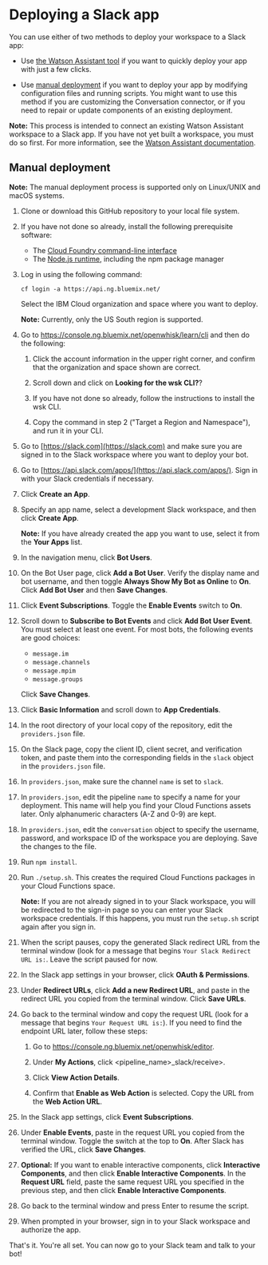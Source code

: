 # Deploying a Slack app

You can use either of two methods to deploy your workspace to a Slack app:

- Use [the Watson Assistant tool](https://console.bluemix.net/docs/services/conversation/conversation-connector.html) if you want to quickly deploy your app with just a few clicks.

- Use [manual deployment](#manual-deployment) if you want to deploy your app by modifying configuration files and running scripts. You might want to use this method if you are customizing the Conversation connector, or if you need to repair or update components of an existing deployment.

**Note:** This process is intended to connect an existing Watson Assistant workspace to a Slack app. If you have not yet built a workspace, you must do so first. For more information, see the [Watson Assistant documentation](https://console.bluemix.net/docs/services/conversation/index.html#about).

## Manual deployment

**Note:** The manual deployment process is supported only on Linux/UNIX and macOS systems.

1.  Clone or download this GitHub repository to your local file system.

1.  If you have not done so already, install the following prerequisite software:

    - The [Cloud Foundry command-line interface](https://docs.cloudfoundry.org/cf-cli/install-go-cli.html)
    - The [Node.js runtime](https://nodejs.org/), including the npm package manager

1.  Log in using the following command:

    `cf login -a https://api.ng.bluemix.net/`

    Select the IBM Cloud organization and space where you want to deploy.

    **Note:** Currently, only the US South region is supported.

1.  Go to https://console.ng.bluemix.net/openwhisk/learn/cli and then do the following:

    1.  Click the account information in the upper right corner, and confirm that the organization and space shown are correct.

    1.  Scroll down and click on **Looking for the wsk CLI?**?

    1.  If you have not done so already, follow the instructions to install the wsk CLI.

    1.  Copy the command in step 2 ("Target a Region and Namespace"), and run it in your CLI.

1.  Go to [https://slack.com](https://slack.com) and make sure you are signed in to the Slack workspace where you want to deploy your bot.

1.  Go to [https://api.slack.com/apps/](https://api.slack.com/apps/). Sign in with your Slack credentials if necessary.

1.  Click **Create an App**.

1.  Specify an app name, select a development Slack workspace, and then click **Create App**.

    **Note:** If you have already created the app you want to use, select it from the **Your Apps** list.

1.  In the navigation menu, click **Bot Users**.

1.  On the Bot User page, click **Add a Bot User**. Verify the display name and bot username, and then toggle **Always Show My Bot as Online** to **On**. Click **Add Bot User** and then **Save Changes**.

1.  Click **Event Subscriptions**. Toggle the **Enable Events** switch to **On**.

1.  Scroll down to **Subscribe to Bot Events** and click **Add Bot User Event**. You must select at least one event. For most bots, the following events are good choices:

    - `message.im`
    - `message.channels`
    - `message.mpim`
    - `message.groups`

    Click **Save Changes**.

1.  Click **Basic Information** and scroll down to **App Credentials**.

1.  In the root directory of your local copy of the repository, edit the `providers.json` file.

1.  On the Slack page, copy the client ID, client secret, and verification token, and paste them into the corresponding fields in the `slack` object in the `providers.json` file.

1.  In `providers.json`, make sure the channel `name` is set to `slack`.

1.  In `providers.json`, edit the pipeline `name` to specify a name for your deployment. This name will help you find your Cloud Functions assets later. Only alphanumeric characters (A-Z and 0-9) are kept.

1.  In `providers.json`, edit the `conversation` object to specify the username, password, and workspace ID of the workspace you are deploying. Save the changes to the file.

1.  Run `npm install`.

1.  Run `./setup.sh`. This creates the required Cloud Functions packages in your Cloud Functions space.

    **Note:** If you are not already signed in to your Slack workspace, you will be redirected to the sign-in page so you can enter your Slack workspace credentials. If this happens, you must run the `setup.sh` script again after you sign in.

1.  When the script pauses, copy the generated Slack redirect URL from the terminal window (look for a message that begins `Your Slack Redirect URL is:`. Leave the script paused for now.

1.  In the Slack app settings in your browser, click **OAuth & Permissions**.

1.  Under **Redirect URLs**, click **Add a new Redirect URL**, and paste in the redirect URL you copied from the terminal window. Click **Save URLs**.

1.  Go back to the terminal window and copy the request URL (look for a message that begins `Your Request URL is:`). If you need to find the endpoint URL later, follow these steps:

    1.  Go to https://console.ng.bluemix.net/openwhisk/editor.

    1.  Under **My Actions**,  click <pipeline_name>_slack/receive>.

    1.  Click **View Action Details**.

    1.  Confirm that **Enable as Web Action** is selected. Copy the URL from the **Web Action URL**.

1.  In the Slack app settings, click **Event Subscriptions**.

1.  Under **Enable Events**, paste in the request URL you copied from the terminal window. Toggle the switch at the top to **On**. After Slack has verified the URL, click **Save Changes**.

1.  **Optional:** If you want to enable interactive components, click **Interactive Components**, and then click **Enable Interactive Components**. In the **Request URL** field, paste the same request URL you specified in the previous step, and then click **Enable Interactive Components**.

1.  Go back to the terminal window and press Enter to resume the script.

1.  When prompted in your browser, sign in to your Slack workspace and authorize the app.

That's it. You're all set. You can now go to your Slack team and talk to your bot!